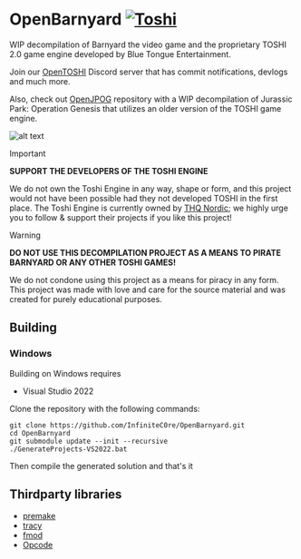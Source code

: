 # OpenBarnyard [![Toshi](https://github.com/InfiniteC0re/OpenBarnyard/actions/workflows/ci.yaml/badge.svg)](https://github.com/InfiniteC0re/OpenBarnyard/actions/workflows/ci.yaml)
WIP decompilation of Barnyard the video game and the proprietary TOSHI 2.0 game engine developed by Blue Tongue Entertainment.

Join our [OpenTOSHI](https://discord.gg/3bMq8hWvFX) Discord server that has commit notifications, devlogs and much more.

Also, check out [OpenJPOG](https://github.com/AdventureT/OpenJPOG) repository with a WIP decompilation of Jurassic Park: Operation Genesis that utilizes an older version of the TOSHI game engine.

![alt text](https://repository-images.githubusercontent.com/524925868/e2f3fde2-ece4-4a71-bd81-f4cbce744c9a)

> [!IMPORTANT]
> **SUPPORT THE DEVELOPERS OF THE TOSHI ENGINE**
> 
> We do not own the Toshi Engine in any way, shape or form, and this project would not have been possible had they not developed TOSHI in the first place. The Toshi Engine is currently owned by [THQ Nordic](https://www.thqnordic.com); we highly urge you to follow & support their projects if you like this project!

> [!WARNING]
> **DO NOT USE THIS DECOMPILATION PROJECT AS A MEANS TO PIRATE BARNYARD OR ANY OTHER TOSHI GAMES!**
> 
> We do not condone using this project as a means for piracy in any form. This project was made with love and care for the source material and was created for purely educational purposes. 

## Building

### Windows

Building on Windows requires

- Visual Studio 2022

Clone the repository with the following commands:

	git clone https://github.com/InfiniteC0re/OpenBarnyard.git
	cd OpenBarnyard
	git submodule update --init --recursive
	./GenerateProjects-VS2022.bat

Then compile the generated solution and that's it

## Thirdparty libraries
- [premake](https://github.com/premake/premake-core)
- [tracy](https://github.com/wolfpld/tracy)
- [fmod](https://fmod.com/)
- [Opcode](http://www.codercorner.com/Opcode.htm)

